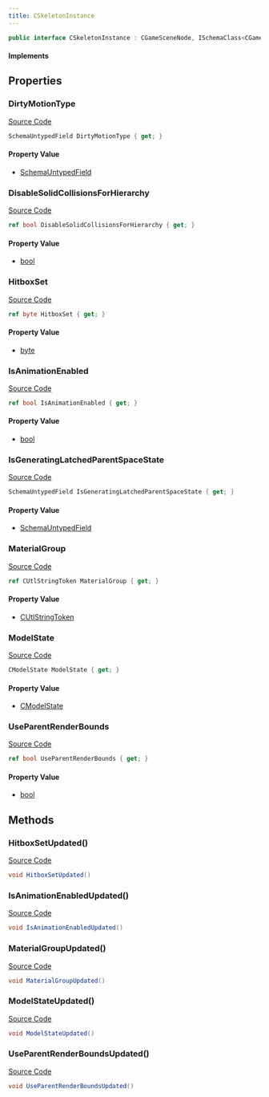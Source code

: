 ```yaml
---
title: CSkeletonInstance
---
```


```csharp
public interface CSkeletonInstance : CGameSceneNode, ISchemaClass<CGameSceneNode>, ISchemaClass<CSkeletonInstance>, ISchemaField, ISchemaClass, INativeHandle
```

#### Implements

## Properties

### DirtyMotionType

[Source Code](https://github.com/swiftly-solution/swiftlys2/blob/beta/managed/src/SwiftlyS2.Generated/Schemas/Interfaces/CSkeletonInstance.cs#L25)

```csharp
SchemaUntypedField DirtyMotionType { get; }
```

#### Property Value

- [SchemaUntypedField](/docs/api/shared/schemas/schemauntypedfield)

### DisableSolidCollisionsForHierarchy

[Source Code](https://github.com/swiftly-solution/swiftlys2/blob/beta/managed/src/SwiftlyS2.Generated/Schemas/Interfaces/CSkeletonInstance.cs#L22)

```csharp
ref bool DisableSolidCollisionsForHierarchy { get; }
```

#### Property Value

- [bool](https://learn.microsoft.com/dotnet/api/system.boolean)

### HitboxSet

[Source Code](https://github.com/swiftly-solution/swiftlys2/blob/beta/managed/src/SwiftlyS2.Generated/Schemas/Interfaces/CSkeletonInstance.cs#L32)

```csharp
ref byte HitboxSet { get; }
```

#### Property Value

- [byte](https://learn.microsoft.com/dotnet/api/system.byte)

### IsAnimationEnabled

[Source Code](https://github.com/swiftly-solution/swiftlys2/blob/beta/managed/src/SwiftlyS2.Generated/Schemas/Interfaces/CSkeletonInstance.cs#L18)

```csharp
ref bool IsAnimationEnabled { get; }
```

#### Property Value

- [bool](https://learn.microsoft.com/dotnet/api/system.boolean)

### IsGeneratingLatchedParentSpaceState

[Source Code](https://github.com/swiftly-solution/swiftlys2/blob/beta/managed/src/SwiftlyS2.Generated/Schemas/Interfaces/CSkeletonInstance.cs#L28)

```csharp
SchemaUntypedField IsGeneratingLatchedParentSpaceState { get; }
```

#### Property Value

- [SchemaUntypedField](/docs/api/shared/schemas/schemauntypedfield)

### MaterialGroup

[Source Code](https://github.com/swiftly-solution/swiftlys2/blob/beta/managed/src/SwiftlyS2.Generated/Schemas/Interfaces/CSkeletonInstance.cs#L30)

```csharp
ref CUtlStringToken MaterialGroup { get; }
```

#### Property Value

- [CUtlStringToken](/docs/api/shared/natives/cutlstringtoken)

### ModelState

[Source Code](https://github.com/swiftly-solution/swiftlys2/blob/beta/managed/src/SwiftlyS2.Generated/Schemas/Interfaces/CSkeletonInstance.cs#L16)

```csharp
CModelState ModelState { get; }
```

#### Property Value

- [CModelState](/docs/api/shared/schemadefinitions/cmodelstate)

### UseParentRenderBounds

[Source Code](https://github.com/swiftly-solution/swiftlys2/blob/beta/managed/src/SwiftlyS2.Generated/Schemas/Interfaces/CSkeletonInstance.cs#L20)

```csharp
ref bool UseParentRenderBounds { get; }
```

#### Property Value

- [bool](https://learn.microsoft.com/dotnet/api/system.boolean)

## Methods

### HitboxSetUpdated()

[Source Code](https://github.com/swiftly-solution/swiftlys2/blob/beta/managed/src/SwiftlyS2.Generated/Schemas/Interfaces/CSkeletonInstance.cs#L38)

```csharp
void HitboxSetUpdated()
```

### IsAnimationEnabledUpdated()

[Source Code](https://github.com/swiftly-solution/swiftlys2/blob/beta/managed/src/SwiftlyS2.Generated/Schemas/Interfaces/CSkeletonInstance.cs#L35)

```csharp
void IsAnimationEnabledUpdated()
```

### MaterialGroupUpdated()

[Source Code](https://github.com/swiftly-solution/swiftlys2/blob/beta/managed/src/SwiftlyS2.Generated/Schemas/Interfaces/CSkeletonInstance.cs#L37)

```csharp
void MaterialGroupUpdated()
```

### ModelStateUpdated()

[Source Code](https://github.com/swiftly-solution/swiftlys2/blob/beta/managed/src/SwiftlyS2.Generated/Schemas/Interfaces/CSkeletonInstance.cs#L34)

```csharp
void ModelStateUpdated()
```

### UseParentRenderBoundsUpdated()

[Source Code](https://github.com/swiftly-solution/swiftlys2/blob/beta/managed/src/SwiftlyS2.Generated/Schemas/Interfaces/CSkeletonInstance.cs#L36)

```csharp
void UseParentRenderBoundsUpdated()
```

